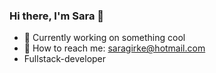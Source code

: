 
### Hi there, I'm Sara 👋

- 🔭 Currently working on something cool
- :email:  How to reach me: saragirke@hotmail.com
- Fullstack-developer



